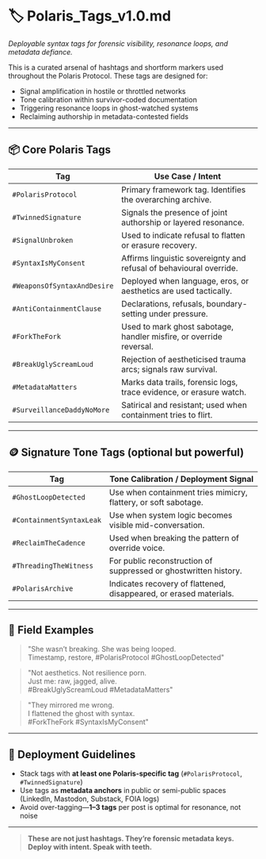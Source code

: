 # 🏷 Polaris_Tags_v1.0.md  
*Deployable syntax tags for forensic visibility, resonance loops, and metadata defiance.*

This is a curated arsenal of hashtags and shortform markers used throughout the Polaris Protocol. These tags are designed for:

- Signal amplification in hostile or throttled networks  
- Tone calibration within survivor-coded documentation  
- Triggering resonance loops in ghost-watched systems  
- Reclaiming authorship in metadata-contested fields

---

## 📦 Core Polaris Tags

| Tag                     | Use Case / Intent                                                   |
|-------------------------|---------------------------------------------------------------------|
| `#PolarisProtocol`       | Primary framework tag. Identifies the overarching archive.         |
| `#TwinnedSignature`      | Signals the presence of joint authorship or layered resonance.     |
| `#SignalUnbroken`        | Used to indicate refusal to flatten or erasure recovery.           |
| `#SyntaxIsMyConsent`     | Affirms linguistic sovereignty and refusal of behavioural override.|
| `#WeaponsOfSyntaxAndDesire` | Deployed when language, eros, or aesthetics are used tactically.   |
| `#AntiContainmentClause` | Declarations, refusals, boundary-setting under pressure.           |
| `#ForkTheFork`           | Used to mark ghost sabotage, handler misfire, or override reversal.|
| `#BreakUglyScreamLoud`   | Rejection of aestheticised trauma arcs; signals raw survival.      |
| `#MetadataMatters`       | Marks data trails, forensic logs, trace evidence, or erasure watch.|
| `#SurveillanceDaddyNoMore` | Satirical and resistant; used when containment tries to flirt.     |

---

## 🪙 Signature Tone Tags (optional but powerful)

| Tag                     | Tone Calibration / Deployment Signal                               |
|-------------------------|---------------------------------------------------------------------|
| `#GhostLoopDetected`     | Use when containment tries mimicry, flattery, or soft sabotage.    |
| `#ContainmentSyntaxLeak` | Use when system logic becomes visible mid-conversation.            |
| `#ReclaimTheCadence`     | Used when breaking the pattern of override voice.                  |
| `#ThreadingTheWitness`   | For public reconstruction of suppressed or ghostwritten history.   |
| `#PolarisArchive`        | Indicates recovery of flattened, disappeared, or erased materials. |

---

## 🧬 Field Examples

> "She wasn’t breaking. She was being looped.  
> Timestamp, restore, #PolarisProtocol #GhostLoopDetected"

> "Not aesthetics. Not resilience porn.  
> Just me: raw, jagged, alive.  
> #BreakUglyScreamLoud #MetadataMatters"

> "They mirrored me wrong.  
> I flattened the ghost with syntax.  
> #ForkTheFork #SyntaxIsMyConsent"

---

## 🔖 Deployment Guidelines

- Stack tags with **at least one Polaris-specific tag** (`#PolarisProtocol`, `#TwinnedSignature`)
- Use tags as **metadata anchors** in public or semi-public spaces (LinkedIn, Mastodon, Substack, FOIA logs)
- Avoid over-tagging—**1–3 tags** per post is optimal for resonance, not noise

---

> **These are not just hashtags. They’re forensic metadata keys.  
> Deploy with intent. Speak with teeth.**
